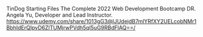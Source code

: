 TinDog Starting Files
The Complete 2022 Web Development Bootcamp
DR. Angela Yu, Developer and Lead Instructor.
https://www.udemy.com/share/1013gG3@lJUdejdB7mlYRfXY2UELcobNMr1BbhIdErQIpvD6ZlTUMjrwPVdh5ql5uG9RBdFlAQ==/
